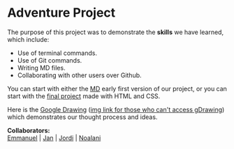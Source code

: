 # Adventure Project

The purpose of this project was to demonstrate the **skills** we have learned, which include:
* Use of terminal commands.
* Use of Git commands.
* Writing MD files. 
* Collaborating with other users over Github.  

You can start with either the [MD](https://github.com/jancarloa0524/adventure-project/blob/main/home.md) early first version of our project, 
or you can start with the [final project](https://jancarloa0524.github.io/adventure-project/) made with HTML and CSS.

Here is the [Google Drawing](https://docs.google.com/drawings/d/178l6lW6LR1INJTjErF8VUu4Jom-GilCVfyXFVIb9s6c/edit) ([img link for those who can't access gDrawing](https://drive.google.com/file/d/1X3VkNAH7DATgFL2h08UIFuTJce3Qk9Zd/view?usp=sharing)) which demonstrates our thought process and ideas.  

**Collaborators:**  
[Emmanuel](https://github.com/emmanueld9664) | [Jan](https://github.com/jancarloa0524) | [Jordi](https://github.com/jordiS0443) | [Noalani](https://github.com/noalanir1051)
